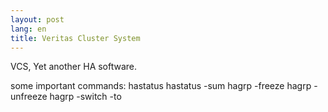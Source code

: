 ```yaml
---
layout: post
lang: en
title: Veritas Cluster System
---
```

VCS, Yet another HA software. 

some important commands:
    hastatus
    hastatus -sum
    hagrp -freeze <GROUP>
    hagrp -unfreeze <GROUP>
    hagrp -switch <Group> -to <System>
